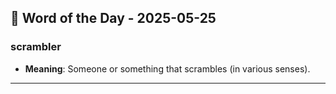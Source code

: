 ## 📅 Word of the Day - 2025-05-25

### **scrambler**
- **Meaning**: Someone or something that scrambles (in various senses).

---
